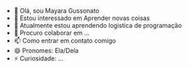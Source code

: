 - 👋 Olá, sou Mayara Gussonato
- 👀 Estou interessado em Aprender novas coisas
- 🌱 Atualmente estou aprendendo logistica de programação
- 💞️ Procuro colaborar em ...
- 📫 Como entrar em contato comigo 
- 😄 Pronomes: Ela/Dela
- ⚡ Curiosidade: ...

<!---
MayaGussonato/MayaGussonato é um repositório ✨ especial ✨ porque seu `README.md` (este arquivo) aparece em seu perfil do GitHub.
Você pode clicar no link Visualizar para ver suas alterações.
--->
